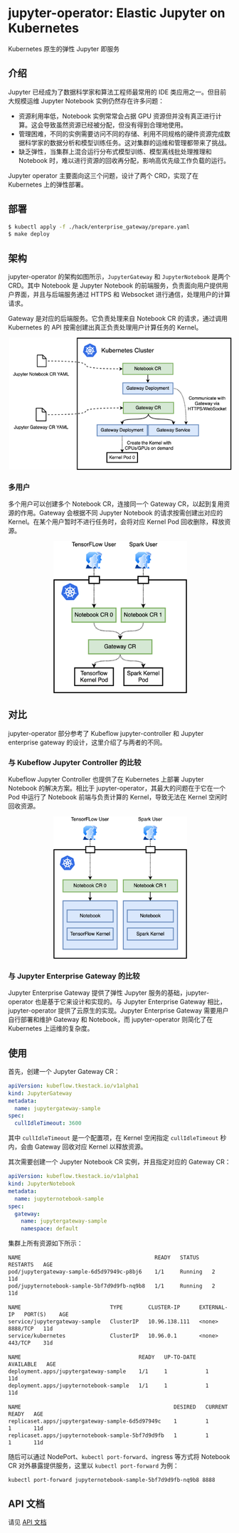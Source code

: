 # jupyter-operator: Elastic Jupyter on Kubernetes

Kubernetes 原生的弹性 Jupyter 即服务

## 介绍

Jupyter 已经成为了数据科学家和算法工程师最常用的 IDE 类应用之一。但目前大规模运维 Jupyter Notebook 实例仍然存在许多问题：

- 资源利用率低，Notebook 实例常常会占据 GPU 资源但并没有真正进行计算。这会导致虽然资源已经被分配，但没有得到合理地使用。
- 管理困难，不同的实例需要访问不同的存储、利用不同规格的硬件资源完成数据科学家的数据分析和模型训练任务。这对集群的运维和管理都带来了挑战。
- 缺乏弹性，当集群上混合运行分布式模型训练、模型离线批处理推理和 Notebook 时，难以进行资源的回收再分配，影响高优先级工作负载的运行。

Jupyter operator 主要面向这三个问题，设计了两个 CRD，实现了在 Kubernetes 上的弹性部署。

## 部署

```bash
$ kubectl apply -f ./hack/enterprise_gateway/prepare.yaml
$ make deploy
```

## 架构

jupyter-operator 的架构如图所示，`JupyterGateway` 和 `JupyterNotebook` 是两个 CRD。其中 Notebook 是 Jupyter Notebook 的前端服务，负责面向用户提供用户界面，并且与后端服务通过 HTTPS 和 Websocket 进行通信，处理用户的计算请求。

Gateway 是对应的后端服务。它负责处理来自 Notebook CR 的请求，通过调用 Kubernetes 的 API 按需创建出真正负责处理用户计算任务的 Kernel。

<p align="center"><img src="docs/images/arch.png" width="500"></p>

### 多用户

多个用户可以创建多个 Notebook CR，连接同一个 Gateway CR，以起到复用资源的作用。Gateway 会根据不同 Jupyter Notebook 的请求按需创建出对应的 Kernel。在某个用户暂时不进行任务时，会将对应 Kernel Pod 回收删除，释放资源。

<p align="center"><img src="docs/images/multiuser.png" width="300"></p>

## 对比

jupyter-operator 部分参考了 Kubeflow jupyter-controller 和 Jupyter enterprise gateway 的设计，这里介绍了与两者的不同。

### 与 Kubeflow Jupyter Controller 的比较

Kubeflow Jupyter Controller 也提供了在 Kubernetes 上部署 Jupyter Notebook 的解决方案。相比于 jupyter-operator，其最大的问题在于它在一个 Pod 中运行了 Notebook 前端与负责计算的 Kernel，导致无法在 Kernel 空闲时回收资源。

<p align="center"><img src="docs/images/kubeflow.png" width="300"></p>

### 与 Jupyter Enterprise Gateway 的比较

Jupyter Enterprise Gateway 提供了弹性 Jupyter 服务的基础，jupyter-operator 也是基于它来设计和实现的。与 Jupyter Enterprise Gateway 相比，jupyter-operator 提供了云原生的实现。Jupyter Enterprise Gateway 需要用户自行部署和维护 Gateway 和 Notebook，而 jupyter-operator 则简化了在 Kubernetes 上运维的复杂度。

## 使用

首先，创建一个 Jupyter Gateway CR：

```yaml
apiVersion: kubeflow.tkestack.io/v1alpha1
kind: JupyterGateway
metadata:
  name: jupytergateway-sample
spec:
  cullIdleTimeout: 3600
```

其中 `cullIdleTimeout` 是一个配置项，在 Kernel 空闲指定 `cullIdleTimeout` 秒内，会由 Gateway 回收对应 Kernel 以释放资源。

其次需要创建一个 Jupyter Notebook CR 实例，并且指定对应的 Gateway CR：

```yaml
apiVersion: kubeflow.tkestack.io/v1alpha1
kind: JupyterNotebook
metadata:
  name: jupyternotebook-sample
spec:
  gateway:
    name: jupytergateway-sample
    namespace: default
```

集群上所有资源如下所示：

```
NAME                                          READY   STATUS    RESTARTS   AGE
pod/jupytergateway-sample-6d5d97949c-p8bj6    1/1     Running   2          11d
pod/jupyternotebook-sample-5bf7d9d9fb-nq9b8   1/1     Running   2          11d

NAME                            TYPE        CLUSTER-IP      EXTERNAL-IP   PORT(S)    AGE
service/jupytergateway-sample   ClusterIP   10.96.138.111   <none>        8888/TCP   11d
service/kubernetes              ClusterIP   10.96.0.1       <none>        443/TCP    31d

NAME                                     READY   UP-TO-DATE   AVAILABLE   AGE
deployment.apps/jupytergateway-sample    1/1     1            1           11d
deployment.apps/jupyternotebook-sample   1/1     1            1           11d

NAME                                                DESIRED   CURRENT   READY   AGE
replicaset.apps/jupytergateway-sample-6d5d97949c    1         1         1       11d
replicaset.apps/jupyternotebook-sample-5bf7d9d9fb   1         1         1       11d
```

随后可以通过 NodePort、`kubectl port-forward`、ingress 等方式将 Notebook CR 对外暴露提供服务，这里以 `kubectl port-forward` 为例：

```
kubectl port-forward jupyternotebook-sample-5bf7d9d9fb-nq9b8 8888
```

## API 文档

请见 [API 文档](docs/generated.asciidoc)
